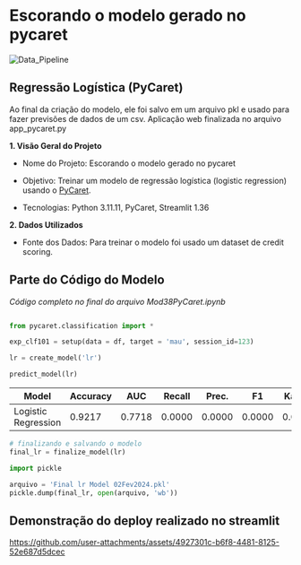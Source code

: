 # Escorando o modelo gerado no pycaret
![Data_Pipeline](https://github.com/user-attachments/assets/8300df06-517c-4efa-9d77-76bb4fdc37fa)


## Regressão Logística (PyCaret)
Ao final da criação do modelo, ele foi salvo em um arquivo pkl e usado para fazer previsões de dados de um csv. Aplicação web finalizada no arquivo app_pycaret.py

**1. Visão Geral do Projeto**

- Nome do Projeto: Escorando o modelo gerado no pycaret

- Objetivo: Treinar um modelo de regressão logística (logistic regression) usando o [PyCaret](https://pycaret.org/).

- Tecnologias: Python 3.11.11, PyCaret, Streamlit 1.36

**2. Dados Utilizados**

- Fonte dos Dados: Para treinar o modelo foi usado um dataset de credit scoring.

## Parte do Código do Modelo
_Código completo no final do arquivo Mod38PyCaret.ipynb_

```python

from pycaret.classification import *

exp_clf101 = setup(data = df, target = 'mau', session_id=123)

lr = create_model('lr')

predict_model(lr)
```
| Model                 | Accuracy | AUC    | Recall | Prec.  | F1     | Kappa  | MCC    |
|-----------------------|----------|--------|--------|--------|--------|--------|--------|
| Logistic Regression  | 0.9217   | 0.7718 | 0.0000 | 0.0000 | 0.0000 | 0.0000 | 0.0000 |

```python
# finalizando e salvando o modelo
final_lr = finalize_model(lr)

import pickle

arquivo = 'Final lr Model 02Fev2024.pkl'
pickle.dump(final_lr, open(arquivo, 'wb'))

```

## Demonstração do deploy realizado no streamlit







https://github.com/user-attachments/assets/4927301c-b6f8-4481-8125-52e687d5dcec



